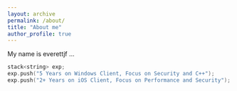 ```yaml
---
layout: archive
permalink: /about/
title: "About me"
author_profile: true
---
```


My name is everettjf ...

``` c
stack<string> exp;
exp.push("5 Years on Windows Client, Focus on Security and C++");
exp.push("2+ Years on iOS Client, Focus on Performance and Security");
```
